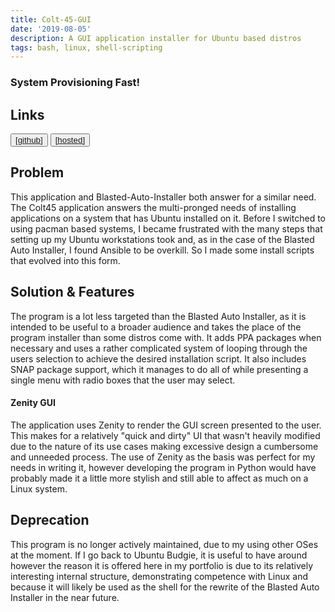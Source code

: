 ```yaml
---
title: Colt-45-GUI
date: '2019-08-05'
description: A GUI application installer for Ubuntu based distros
tags: bash, linux, shell-scripting
---
```


### System Provisioning Fast!
## Links
<button className="nav-btn  ml-2">
   <a href="https://github.com/Thomashighbaugh/colt45gui">
   [github]
   </a>
</button>
<button className="nav-btn ml-2">
 <a href="https://colt45gui.netlify.com/">
   [hosted]
   </a>
</button>

## Problem

This application and Blasted-Auto-Installer both answer for a similar need. The Colt45 application answers the multi-pronged needs of installing applications on a system that has Ubuntu installed on it. Before I switched to using pacman based systems, I became frustrated with the many steps that setting up my Ubuntu workstations took and, as in the case of the Blasted Auto Installer, I found Ansible to be overkill. So I made some install scripts that evolved into this form.

## Solution & Features

The program is a lot less targeted than the Blasted Auto Installer, as it is intended to be useful to a broader audience and takes the place of the program installer than some distros come with. It adds PPA packages when necessary and uses a rather complicated system of looping through the users selection to achieve the desired installation script. It also includes SNAP package support, which it manages to do all of while presenting a single menu with radio boxes that the user may select.

#### Zenity GUI

The application uses Zenity to render the GUI screen presented to the user. This makes for a relatively "quick and dirty" UI that wasn't heavily modified due to the nature of its use cases making excessive design a cumbersome and unneeded process. The use of Zenity as the basis was perfect for my needs in writing it, however developing the program in Python would have probably made it a little more stylish and still able to affect as much on a Linux system.

## Deprecation

This program is no longer actively maintained, due to my using other OSes at the moment. If I go back to Ubuntu Budgie, it is useful to have around however the reason it is offered here in my portfolio is due to its relatively interesting internal structure, demonstrating competence with Linux and because it will likely be used as the shell for the rewrite of the Blasted Auto Installer in the near future.



